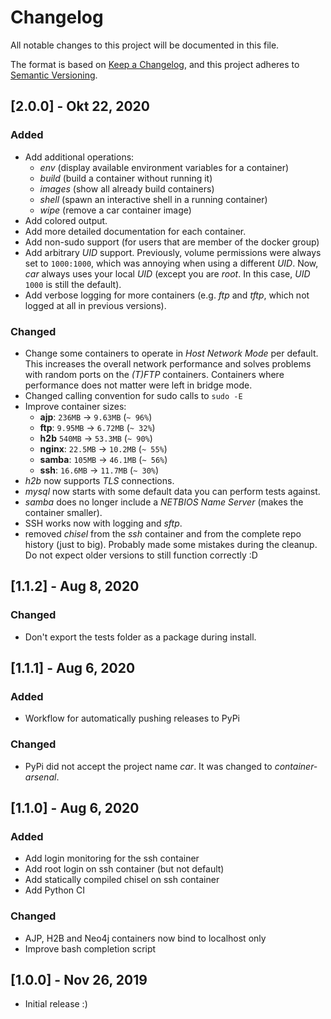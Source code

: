 # Changelog

All notable changes to this project will be documented in this file.

The format is based on [Keep a Changelog](https://keepachangelog.com/en/1.0.0/),
and this project adheres to [Semantic Versioning](https://semver.org/spec/v2.0.0.html).


## [2.0.0] - Okt 22, 2020

### Added

* Add additional operations:
  * *env* (display available environment variables for a container)
  * *build* (build a container without running it)
  * *images* (show all already build containers)
  * *shell* (spawn an interactive shell in a running container)
  * *wipe* (remove a car container image)
* Add colored output.
* Add more detailed documentation for each container.
* Add non-sudo support (for users that are member of the docker group)
* Add arbitrary *UID* support. Previously, volume permissions were always set
  to ``1000:1000``, which was annoying when using a different *UID*. Now, *car* always
  uses your local *UID* (except you are *root*. In this case, *UID* ``1000`` is still the default).
* Add verbose logging for more containers (e.g. *ftp* and *tftp*, which not logged at all
  in previous versions).

### Changed

* Change some containers to operate in *Host Network Mode* per default. This increases
  the overall network performance and solves problems with random ports on the *(T)FTP*
  containers. Containers where performance does not matter were left in bridge mode.
* Changed calling convention for sudo calls to ``sudo -E``
* Improve container sizes:
  * **ajp**: ``236MB`` -> ``9.63MB`` (``~ 96%``)
  * **ftp**: ``9.95MB`` -> ``6.72MB`` (``~ 32%``)
  * **h2b** ``540MB`` -> ``53.3MB`` (``~ 90%``)
  * **nginx**: ``22.5MB`` -> ``10.2MB`` (``~ 55%``)
  * **samba**: ``105MB`` -> ``46.1MB`` (``~ 56%``)
  * **ssh**: ``16.6MB`` ->  ``11.7MB`` (``~ 30%``)
* *h2b* now supports *TLS* connections.
* *mysql* now starts with some default data you can perform tests against.
* *samba* does no longer include a *NETBIOS Name Server* (makes the container smaller).
* SSH works now with logging and *sftp*.
* removed *chisel* from the *ssh* container and from the complete repo history (just to big).
  Probably made some mistakes during the cleanup. Do not expect older versions to still
  function correctly :D


## [1.1.2] - Aug 8, 2020

### Changed

* Don't export the tests folder as a package during install.


## [1.1.1] - Aug 6, 2020

### Added

* Workflow for automatically pushing releases to PyPi

### Changed

* PyPi did not accept the project name *car*. It was changed to *container-arsenal*.


## [1.1.0] - Aug 6, 2020

### Added

* Add login monitoring for the ssh container
* Add root login on ssh container (but not default)
* Add statically compiled chisel on ssh container
* Add Python CI

### Changed

* AJP, H2B and Neo4j containers now bind to localhost only
* Improve bash completion script


## [1.0.0] - Nov 26, 2019

* Initial release :)
